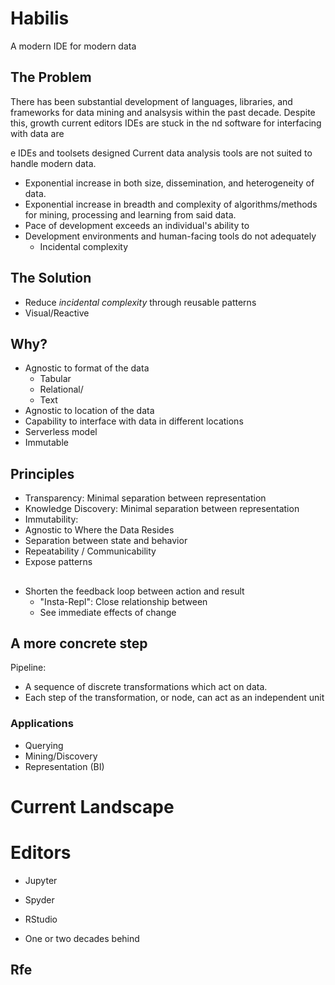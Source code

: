 # Habilis
A modern IDE for modern data

## The Problem


There has been substantial development of languages, libraries, and frameworks for data mining and analsysis 
within the past decade. Despite this, growth current editors IDEs are stuck in the nd software for interfacing with data are

e IDEs and toolsets designed Current data analysis tools are not suited to handle modern data.

- Exponential increase in both size, dissemination, and heterogeneity of data.
- Exponential increase in breadth and complexity of algorithms/methods for
  mining, processing and learning from said data.
- Pace of development exceeds an individual's ability to 
- Development environments and human-facing tools do not adequately 
  - Incidental complexity

## The Solution

- Reduce *incidental complexity* through reusable patterns
- Visual/Reactive


## Why?

- Agnostic to format of the data
  - Tabular
  - Relational/
  - Text
- Agnostic to location of the data
- Capability to interface with data in different locations
- Serverless model
- Immutable

## Principles


- Transparency: Minimal separation between representation
- Knowledge Discovery: Minimal separation between representation
- Immutability:
- Agnostic to Where the Data Resides
- Separation between state and behavior
- Repeatability / Communicability
- Expose patterns

## 
- Shorten the feedback loop between action and result
  - "Insta-Repl": Close relationship between
  - See immediate effects of change

## A more concrete step

Pipeline:
- A sequence of discrete transformations which act on data.
- Each step of the transformation, or node, can act as an independent
  unit


### Applications

- Querying
- Mining/Discovery
- Representation (BI)


# Current Landscape

# Editors
  - Jupyter
  - Spyder
  - RStudio


- One or two decades behind

## Rfe
